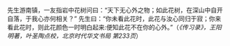 

先生游南镇，一友指岩中花树问曰：“天下无心外之物；如此花树，在深山中自开自落，于我心亦何相关？”
先生曰：“你未看此花时，此花与汝心同归于寂；你来看此花时，则此花颜色一时明白起来:便知此花不在你的心外。”（*《传习录》，王阳明著，叶圣陶点校，北京时代华文书局 第233页*）



